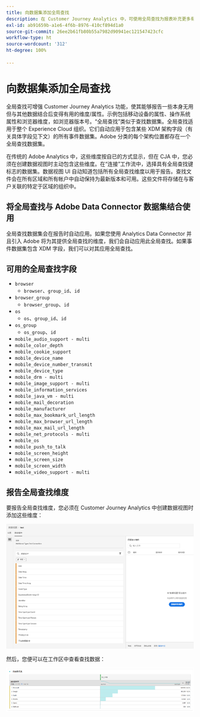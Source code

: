 ```yaml
---
title: 向数据集添加全局查找
description: 在 Customer Journey Analytics 中，可使用全局查找为报表补充更多有用维度。
exl-id: ab91659b-a1e6-4f6b-8976-410cf894d1a0
source-git-commit: 26ee2b61fb80b55a7982d90941ec121547423cfc
workflow-type: ht
source-wordcount: '312'
ht-degree: 100%

---
```


# 向数据集添加全局查找

全局查找可增强 Customer Journey Analytics 功能，使其能够报告一些本身无用但与其他数据结合后变得有用的维度/属性。示例包括移动设备的属性、操作系统属性和浏览器维度，如浏览器版本号。“全局查找”类似于查找数据集。全局查找适用于整个 Experience Cloud 组织。它们自动应用于包含某些 XDM 架构字段（有关具体字段见下文）的所有事件数据集。Adobe 分类的每个架构位置都存在一个全局查找数据集。

在传统的 Adobe Analytics 中，这些维度按自已的方式显示，但在 CJA 中，您必须在创建数据视图时主动包含这些维度。在“连接”工作流中，选择具有全局查找键标志的数据集。数据视图 UI 自动知道包括所有全局查找维度以用于报告。查找文件会在所有区域和所有帐户中自动保持为最新版本和可用。这些文件将存储在与客户关联的特定于区域的组织中。

## 将全局查找与 Adobe Data Connector 数据集结合使用

全局查找数据集会在报告时自动应用。如果您使用 Analytics Data Connector 并且引入 Adobe 将为其提供全局查找的维度，我们会自动应用此全局查找。如果事件数据集包含 XDM 字段，我们可以对其应用全局查找。

## 可用的全局查找字段

* `browser`
   * `browser`、`group_id`、`id`
* `browser_group`
   * `browser_group`、`id`
* `os`
   * `os`、`group_id`、`id`
* `os_group`
   * `os_group`、`id`
* `mobile_audio_support - multi`
* `mobile_color_depth`
* `mobile_cookie_support`
* `mobile_device_name`
* `mobile_device_number_transmit`
* `mobile_device_type`
* `mobile_drm - multi`
* `mobile_image_support - multi`
* `mobile_information_services`
* `mobile_java_vm - multi`
* `mobile_mail_decoration`
* `mobile_manufacturer`
* `mobile_max_bookmark_url_length`
* `mobile_max_browser_url_length`
* `mobile_max_mail_url_length`
* `mobile_net_protocols - multi`
* `mobile_os`
* `mobile_push_to_talk`
* `mobile_screen_height`
* `mobile_screen_size`
* `mobile_screen_width`
* `mobile_video_support - multi`

## 报告全局查找维度

要报告全局查找维度，您必须在 Customer Journey Analytics 中创建数据视图时添加这些维度：

![](assets/global-lookup.png)

然后，您便可以在工作区中查看查找数据：

![](assets/gl-reporting.png)

